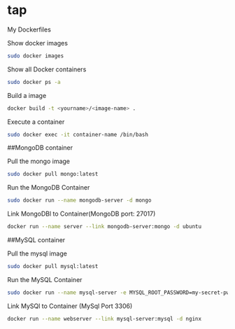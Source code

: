 # tap
My Dockerfiles

Show docker images
``` bash
sudo docker images
```

Show all Docker containers
``` bash
sudo docker ps -a
```
Build a image
``` bash
docker build -t <yourname>/<image-name> .
```
Execute a container
```bash
sudo docker exec -it container-name /bin/bash
```

##MongoDB container

Pull the mongo image
```bash
sudo docker pull mongo:latest
```

Run the MongoDB Container
```bash
sudo docker run --name mongodb-server -d mongo
```

Link MongoDBl to Container(MongoDB port: 27017)
```bash
docker run --name server --link mongodb-server:mongo -d ubuntu
```

##MySQL container

Pull the mysql image
```bash
sudo docker pull mysql:latest
```

Run the MySQL Container
```bash
sudo docker run --name mysql-server -e MYSQL_ROOT_PASSWORD=my-secret-pw -d mysql
```

Link MySQl to Container (MySql Port 3306)
```bash
docker run --name webserver --link mysql-server:mysql -d nginx
```

